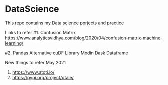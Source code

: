# DataScience
This repo contains my Data science porjects and practice

Links to refer
#1. Confusion Matrix
https://www.analyticsvidhya.com/blog/2020/04/confusion-matrix-machine-learning/

#2. Pandas Alternative
cuDF Library
Modin
Dask Dataframe

New things to refer
May 2021
1. https://www.atoti.io/
2. https://pypi.org/project/dtale/
